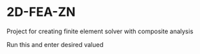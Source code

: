 # 2D-FEA-ZN
Project for creating finite element solver with composite analysis

Run this and enter desired valued 

